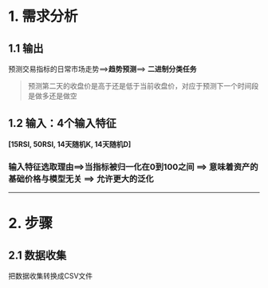 # 1. 需求分析
## 1.1 输出
预测交易指标的日常市场走势==>**趋势预测**==> **二进制分类任务**
> 预测第二天的收盘价是高于还是低于当前收盘价，对应于预测下一个时间段是做多还是做空

## 1.2 输入：4个输入特征
**[15RSI, 50RSI,  14天随机K, 14天随机D]**

### 输入特征选取理由==>当指标被归一化在0到100之间 ==> 意味着资产的基础价格与模型无关 ==> 允许更大的泛化

------
# 2. 步骤
## 2.1 数据收集
把数据收集转换成CSV文件